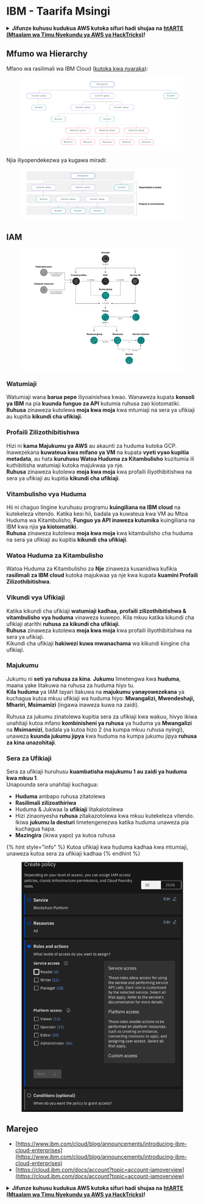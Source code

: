 # IBM - Taarifa Msingi

<details>

<summary><strong>Jifunze kuhusu kudukua AWS kutoka sifuri hadi shujaa na</strong> <a href="https://training.hacktricks.xyz/courses/arte"><strong>htARTE (Mtaalam wa Timu Nyekundu ya AWS ya HackTricks)</strong></a><strong>!</strong></summary>

Njia nyingine za kusaidia HackTricks:

* Ikiwa unataka kuona **kampuni yako ikionekana kwenye HackTricks** au **kupakua HackTricks kwa PDF** Angalia [**MIPANGO YA KUJIUNGA**](https://github.com/sponsors/carlospolop)!
* Pata [**bidhaa rasmi za PEASS & HackTricks**](https://peass.creator-spring.com)
* Gundua [**Familia ya PEASS**](https://opensea.io/collection/the-peass-family), mkusanyiko wetu wa kipekee wa [**NFTs**](https://opensea.io/collection/the-peass-family)
* **Jiunge na** 💬 [**Kikundi cha Discord**](https://discord.gg/hRep4RUj7f) au [**kikundi cha telegram**](https://t.me/peass) au **nifuata** kwenye **Twitter** 🐦 [**@carlospolopm**](https://twitter.com/carlospolopm)**.**
* **Shiriki mbinu zako za kudukua kwa kuwasilisha PRs kwa** [**HackTricks**](https://github.com/carlospolop/hacktricks) na [**HackTricks Cloud**](https://github.com/carlospolop/hacktricks-cloud) repos za github.

</details>

## Mfumo wa Hierarchy

Mfano wa rasilimali wa IBM Cloud ([kutoka kwa nyaraka](https://www.ibm.com/blog/announcement/introducing-ibm-cloud-enterprises/)):

<figure><img src="../../.gitbook/assets/image (17) (2).png" alt=""><figcaption></figcaption></figure>

Njia iliyopendekezwa ya kugawa miradi:

<figure><img src="../../.gitbook/assets/image (14) (2).png" alt=""><figcaption></figcaption></figure>

## IAM

<figure><img src="../../.gitbook/assets/image (5) (3).png" alt=""><figcaption></figcaption></figure>

### Watumiaji

Watumiaji wana **barua pepe** iliyoainishwa kwao. Wanaweza kupata **konsoli ya IBM** na pia **kuunda funguo za API** kutumia ruhusa zao kiotomatiki.\
**Ruhusa** zinaweza kutolewa **moja kwa moja** kwa mtumiaji na sera ya ufikiaji au kupitia **kikundi cha ufikiaji**.

### Profaili Zilizothibitishwa

Hizi ni **kama Majukumu ya AWS** au akaunti za huduma kutoka GCP. Inawezekana **kuwateua kwa mifano ya VM** na kupata **vyeti vyao kupitia metadata**, au hata **kuruhusu Watoa Huduma za Kitambulisho** kuzitumia ili kuthibitisha watumiaji kutoka majukwaa ya nje.\
**Ruhusa** zinaweza kutolewa **moja kwa moja** kwa profaili iliyothibitishwa na sera ya ufikiaji au kupitia **kikundi cha ufikiaji**.

### Vitambulisho vya Huduma

Hii ni chaguo lingine kuruhusu programu **kuingiliana na IBM cloud** na kutekeleza vitendo. Katika kesi hii, badala ya kuwateua kwa VM au Mtoa Huduma wa Kitambulisho, **Funguo ya API inaweza kutumika** kuingiliana na IBM kwa njia **ya kiotomatiki**.\
**Ruhusa** zinaweza kutolewa **moja kwa moja** kwa kitambulisho cha huduma na sera ya ufikiaji au kupitia **kikundi cha ufikiaji**.

### Watoa Huduma za Kitambulisho

Watoa Huduma za Kitambulisho za **Nje** zinaweza kusanidiwa kufikia **rasilimali za IBM cloud** kutoka majukwaa ya nje kwa kupata **kuamini Profaili Zilizothibitishwa**.

### Vikundi vya Ufikiaji

Katika kikundi cha ufikiaji **watumiaji kadhaa, profaili zilizothibitishwa & vitambulisho vya huduma** vinaweza kuwepo. Kila mkuu katika kikundi cha ufikiaji atarithi **ruhusa za kikundi cha ufikiaji**.\
**Ruhusa** zinaweza kutolewa **moja kwa moja** kwa profaili iliyothibitishwa na sera ya ufikiaji.\
Kikundi cha ufikiaji **hakiwezi kuwa mwanachama** wa kikundi kingine cha ufikiaji.

### Majukumu

Jukumu ni **seti ya ruhusa za kina**. **Jukumu** limetengwa kwa **huduma**, maana yake litakuwa na ruhusa za huduma hiyo tu.\
**Kila huduma** ya IAM tayari itakuwa na **majukumu yanayowezekana** ya kuchagua kutoa mkuu ufikiaji wa huduma hiyo: **Mwangalizi, Mwendeshaji, Mhariri, Msimamizi** (ingawa inaweza kuwa na zaidi).

Ruhusa za jukumu zinatolewa kupitia sera za ufikiaji kwa wakuu, hivyo ikiwa unahitaji kutoa mfano **kombinisheni ya ruhusa** ya huduma ya **Mwangalizi** na **Msimamizi**, badala ya kutoa hizo 2 (na kumpa mkuu ruhusa nyingi), unaweza **kuunda jukumu jipya** kwa huduma na kumpa jukumu jipya **ruhusa za kina unazohitaji**.

### Sera za Ufikiaji

Sera za ufikiaji huruhusu **kuambatisha majukumu 1 au zaidi ya huduma kwa mkuu 1**.\
Unapounda sera unahitaji kuchagua:

* **Huduma** ambapo ruhusa zitatolewa
* **Rasilimali zilizoathiriwa**
* Huduma & Jukwaa la **ufikiaji** litakalotolewa
* Hizi zinaonyesha **ruhusa** zitakazotolewa kwa mkuu kutekeleza vitendo. Ikiwa **jukumu la desturi** limetengenezwa katika huduma unaweza pia kuchagua hapa.
* **Mazingira** (ikiwa yapo) ya kutoa ruhusa

{% hint style="info" %}
Kutoa ufikiaji kwa huduma kadhaa kwa mtumiaji, unaweza kutoa sera za ufikiaji kadhaa
{% endhint %}

<figure><img src="../../.gitbook/assets/image (6) (3).png" alt=""><figcaption></figcaption></figure>

## Marejeo

* [https://www.ibm.com/cloud/blog/announcements/introducing-ibm-cloud-enterprises](https://www.ibm.com/cloud/blog/announcements/introducing-ibm-cloud-enterprises)
* [https://cloud.ibm.com/docs/account?topic=account-iamoverview](https://cloud.ibm.com/docs/account?topic=account-iamoverview)

<details>

<summary><strong>Jifunze kuhusu kudukua AWS kutoka sifuri hadi shujaa na</strong> <a href="https://training.hacktricks.xyz/courses/arte"><strong>htARTE (Mtaalam wa Timu Nyekundu ya AWS ya HackTricks)</strong></a><strong>!</strong></summary>

Njia nyingine za kusaidia HackTricks:

* Ikiwa unataka kuona **kampuni yako ikionekana kwenye HackTricks** au **kupakua HackTricks kwa PDF** Angalia [**MIPANGO YA KUJIUNGA**](https://github.com/sponsors/carlospolop)!
* Pata [**bidhaa rasmi za PEASS & HackTricks**](https://peass.creator-spring.com)
* Gundua [**Familia ya PEASS**](https://opensea.io/collection/the-peass-family), mkusanyiko wetu wa kipekee wa [**NFTs**](https://opensea.io/collection/the-peass-family)
* **Jiunge na** 💬 [**Kikundi cha Discord**](https://discord.gg/hRep4RUj7f) au [**kikundi cha telegram**](https://t.me/peass) au **nifuata** kwenye **Twitter** 🐦 [**@carlospolopm**](https://twitter.com/carlospolopm)**.**
* **Shiriki mbinu zako za kudukua kwa kuwasilisha PRs kwa** [**HackTricks**](https://github.com/carlospolop/hacktricks) na [**HackTricks Cloud**](https://github.com/carlospolop/hacktricks-cloud) repos za github.

</details>
